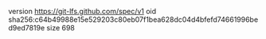 version https://git-lfs.github.com/spec/v1
oid sha256:c64b49988e15e529203c80eb07f1bea628dc04d4bfefd74661996bed9ed7819e
size 698
